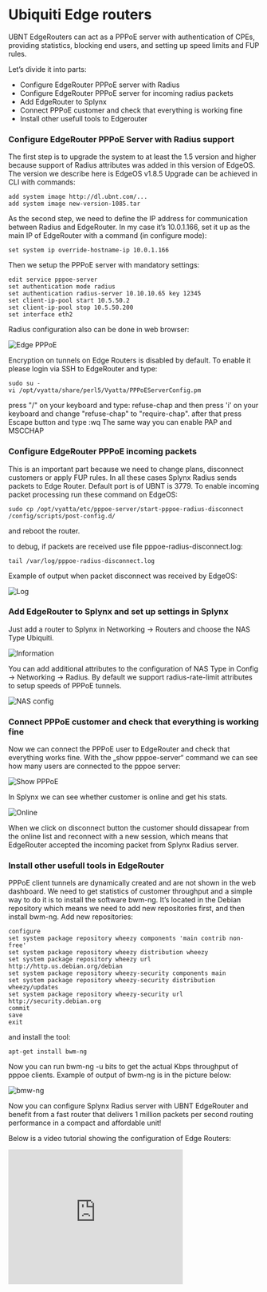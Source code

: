 Ubiquiti Edge routers
==========

UBNT EdgeRouters can act as a PPPoE server with authentication of CPEs, providing statistics, blocking end users, and setting up speed limits and FUP rules.

Let’s divide it into parts:

* Configure EdgeRouter PPPoE server with Radius
* Configure EdgeRouter PPPoE server for incoming radius packets
* Add EdgeRouter to Splynx
* Connect PPPoE customer and check that everything is working fine
* Install other usefull tools to Edgerouter

### Configure EdgeRouter PPPoE Server with Radius support

The first step is to upgrade the system to at least the 1.5 version and higher because support of Radius attributes was added in this version of EdgeOS. The version we describe here is EdgeOS v1.8.5
Upgrade can be achieved in CLI with commands:
```
add system image http://dl.ubnt.com/...
add system image new-version-1085.tar
```

As the second step, we need to define the IP address for communication between Radius and EdgeRouter.
In my case it’s 10.0.1.166, set it up as the main IP of EdgeRouter with a command (in configure mode):
```
set system ip override-hostname-ip 10.0.1.166
```

Then we setup the PPPoE server with mandatory settings:

```
edit service pppoe-server
set authentication mode radius
set authentication radius-server 10.10.10.65 key 12345
set client-ip-pool start 10.5.50.2
set client-ip-pool stop 10.5.50.200
set interface eth2
```

Radius configuration also can be done in web browser:

![Edge PPPoE](edge_radius.png)


Encryption on tunnels on Edge Routers is disabled by default. To enable it please login via SSH to EdgeRouter and type:
```
sudo su -
vi /opt/vyatta/share/perl5/Vyatta/PPPoEServerConfig.pm
```
press "/" on your keyboard and type: refuse-chap
and then press 'i' on your keyboard and change "refuse-chap" to "require-chap".
after that press Escape button and type :wq
The same way you can enable PAP and MSCCHAP


### Configure EdgeRouter PPPoE incoming packets

This is an important part because we need to change plans, disconnect customers or apply FUP rules. In all these cases Splynx Radius sends packets to Edge Router.
Default port is of UBNT is 3779. To enable incoming packet processing run these command on EdgeOS:
```
sudo cp /opt/vyatta/etc/pppoe-server/start-pppoe-radius-disconnect /config/scripts/post-config.d/
```
and reboot the router.

to debug, if packets are received use file pppoe-radius-disconnect.log:
```
tail /var/log/pppoe-radius-disconnect.log
```
Example of output when packet disconnect was received by EdgeOS:

![Log](tail.png)



### Add EdgeRouter to Splynx and set up settings in Splynx

Just add a router to Splynx in Networking -> Routers and choose the NAS Type Ubiquiti.

![Information](uinfo.png)

You can add additional attributes to the configuration of NAS Type in Config -> Networking -> Radius.
By default we support radius-rate-limit attributes to setup speeds of PPPoE tunnels.

![NAS config](nas_config.png)


### Connect PPPoE customer and check that everything is working fine

Now we can connect the PPPoE user to EdgeRouter and check that everything works fine.
With the „show pppoe-server“ command we can see how many users are connected to the pppoe server:

![Show PPPoE](show_pppoe.png)

In Splynx we can see whether customer is online and get his stats.

![Online](online.png)

When we click on disconnect button the customer should dissapear from the online list and reconnect with a new session, which means that EdgeRouter accepted the incoming packet from Splynx Radius server.



### Install other usefull tools in EdgeRouter

PPPoE client tunnels are dynamically created and are not shown in the web dashboard. We need to get statistics of customer throughput and a simple way to do it is to install the software bwm-ng. It’s located in the Debian repository which means we need to add new repositories first, and then install bwm-ng.
Add new repositories:
```
configure
set system package repository wheezy components 'main contrib non-free'
set system package repository wheezy distribution wheezy
set system package repository wheezy url http://http.us.debian.org/debian
set system package repository wheezy-security components main
set system package repository wheezy-security distribution wheezy/updates
set system package repository wheezy-security url http://security.debian.org
commit
save
exit
```

and install the tool:
```
apt-get install bwm-ng
```

Now you can run bwm-ng -u bits to get the actual Kbps throughput of pppoe clients.
Example of output of bwm-ng is in the picture below:

![bmw-ng](BWM-NG.png)

Now you can configure Splynx Radius server with UBNT EdgeRouter and benefit from a fast router that delivers 1 million packets per second routing performance in a compact and affordable unit!


Below is a video tutorial showing the configuration of Edge Routers:

<iframe frameborder=0 height=270 width=350 allowfullscreen src="https://www.youtube.com/embed/p7gD5wYjco0?wmode=opaque">Video on youtube</iframe>
